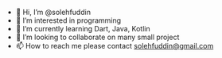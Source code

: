 - 👋 Hi, I’m @solehfuddin
- 👀 I’m interested in programming
- 🌱 I’m currently learning Dart, Java, Kotlin
- 💞️ I’m looking to collaborate on many small project
- 📫 How to reach me please contact solehfuddin@gmail.com

<!---
solehfuddin/solehfuddin is a ✨ special ✨ repository because its `README.md` (this file) appears on your GitHub profile.
You can click the Preview link to take a look at your changes.
--->
